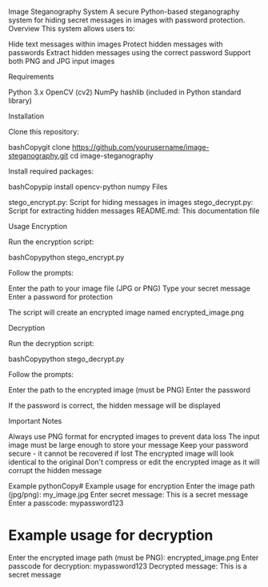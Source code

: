 Image Steganography System
A secure Python-based steganography system for hiding secret messages in images with password protection.
Overview
This system allows users to:

Hide text messages within images
Protect hidden messages with passwords
Extract hidden messages using the correct password
Support both PNG and JPG input images

Requirements

Python 3.x
OpenCV (cv2)
NumPy
hashlib (included in Python standard library)

Installation

Clone this repository:

bashCopygit clone https://github.com/yourusername/image-steganography.git
cd image-steganography

Install required packages:

bashCopypip install opencv-python numpy
Files

stego_encrypt.py: Script for hiding messages in images
stego_decrypt.py: Script for extracting hidden messages
README.md: This documentation file

Usage
Encryption

Run the encryption script:

bashCopypython stego_encrypt.py

Follow the prompts:

Enter the path to your image file (JPG or PNG)
Type your secret message
Enter a password for protection


The script will create an encrypted image named encrypted_image.png

Decryption

Run the decryption script:

bashCopypython stego_decrypt.py

Follow the prompts:

Enter the path to the encrypted image (must be PNG)
Enter the password


If the password is correct, the hidden message will be displayed

Important Notes

Always use PNG format for encrypted images to prevent data loss
The input image must be large enough to store your message
Keep your password secure - it cannot be recovered if lost
The encrypted image will look identical to the original
Don't compress or edit the encrypted image as it will corrupt the hidden message

Example
pythonCopy# Example usage for encryption
Enter the image path (jpg/png): my_image.jpg
Enter secret message: This is a secret message
Enter a passcode: mypassword123

# Example usage for decryption
Enter the encrypted image path (must be PNG): encrypted_image.png
Enter passcode for decryption: mypassword123
Decrypted message: This is a secret message
